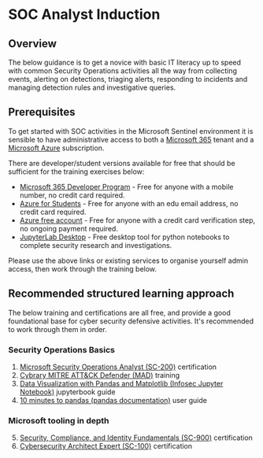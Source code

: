 # SOC Analyst Induction
## Overview

The below guidance is to get a novice with basic IT literacy up to speed with common Security Operations activities all the way from collecting events, alerting on detections, triaging alerts, responding to incidents and managing detection rules and investigative queries.

## Prerequisites
To get started with SOC activities in the Microsoft Sentinel environment it is sensible to have administrative access to both a [Microsoft 365](https://www.microsoft.com/en-au/microsoft-365) tenant and a [Microsoft Azure](https://azure.microsoft.com/en-au/) subscription.

There are developer/student versions available for free that should be sufficient for the training exercises below:

- [Microsoft 365 Developer Program](https://developer.microsoft.com/en-us/microsoft-365/dev-program) - Free for anyone with a mobile number, no credit card required.
- [Azure for Students](https://azure.microsoft.com/en-au/free/students/) - Free for anyone with an edu email address, no credit card required.
- [Azure free account](https://azure.microsoft.com/en-au/free/) - Free for anyone with a credit card verification step, no ongoing payment required.
- [JupyterLab Desktop](https://github.com/jupyterlab/jupyterlab-desktop) - Free desktop tool for python notebooks to complete security research and investigations.

Please use the above links or existing services to organise yourself admin access, then work through the training below.

## Recommended structured learning approach
The below training and certifications are all free, and provide a good foundational base for cyber security defensive activities. It's recommended to work through them in order.

### Security Operations Basics
1. [Microsoft Security Operations Analyst (SC-200)](https://docs.microsoft.com/en-us/certifications/exams/sc-200) certification
2. [Cybrary MITRE ATT&CK Defender (MAD)](https://app.cybrary.it/browse/course/mitre-attack-defender-mad-attack-for-cyber-threat-intelligence) training
3. [Data Visualization with Pandas and Matplotlib (Infosec Jupyter Notebook)](https://infosecjupyterbook.com/use-cases/data-visualizations/01_data_viz_pandas.html) jupyterbook guide
4. [10 minutes to pandas (pandas documentation)](https://pandas.pydata.org/pandas-docs/stable/user_guide/10min.html) user guide

### Microsoft tooling in depth
5. [Security, Compliance, and Identity Fundamentals (SC-900)](https://docs.microsoft.com/en-us/certifications/security-compliance-and-identity-fundamentals/) certification
6. [Cybersecurity Architect Expert (SC-100)](https://docs.microsoft.com/en-us/certifications/cybersecurity-architect-expert/) certification
